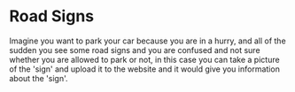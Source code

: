# Road Signs

Imagine you want to park your car because you are in a hurry, and
all of the sudden you see some road signs and you are confused and not sure whether you are allowed to park or not,
in this case you can take a picture of the 'sign' and upload it to the website and it would give you information about the 'sign'.

